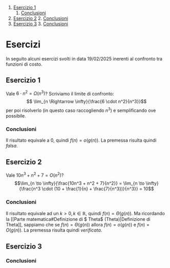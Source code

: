 1. [Esercizio 1](#Esercizio%201)
	1. [Conclusioni](#Conclusioni)
2. [Esercizio 2](#Esercizio%202)
	2. [Conclusioni](#Conclusioni)
3. [Esercizio 3](#Esercizio%203)
	3. [Conclusioni](#Conclusioni)
# Esercizi
In seguito alcuni esercizi svolti in data $19/02/2025$ inerenti al confronto tra funzioni di costo.
## Esercizio 1
Vale $6 \cdot n^2 = \Omega(n^3)$?
Scriviamo il limite di confronto:
$$ \lim_{n \Rightarrow \infty}{\frac{6 \cdot n^2}{n^3}}$$per poi risolverlo (in questo caso raccogliendo $n^3$) e semplificando ove possibile.
### Conclusioni
Il risultato equivale a $0$, quindi $f(n) = o(g(n))$. La premessa risulta quindi $falsa$.
## Esercizio 2
Vale $10n^3 + n^2 + 7 = O(n^2)$?
$$\lim_{n \to \infty}{\frac{10n^3 + n^2 + 7}{n^2}} = \lim_{n \to \infty}{\frac{n^3 \cdot (10 + \frac{1}{n} + \frac{7}{n^3})}{n^3}} = 10$$
### Conclusioni
Il risultato equivale ad un $k > 0, k \in \mathbb{R}$, quindi $f(n) = \Theta(g(n))$. Ma ricordando la [[Parte matematica#Definizione di $ Theta$ (Theta)|Definizione di Theta]], sappiamo che se $f(n) = \Theta(g(n))$ allora $f(n) = o(g(n))$ e $f(n) = O(g(n))$. La premessa risulta quindi $verificata$.
## Esercizio 3

### Conclusioni
